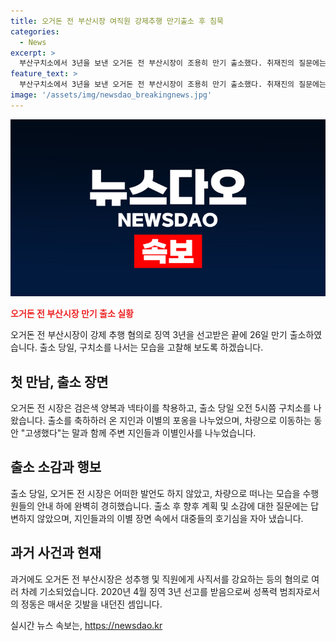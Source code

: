 ```yaml
---
title: 오거돈 전 부산시장 여직원 강제추행 만기출소 후 침묵
categories:
  - News
excerpt: >
  부산구치소에서 3년을 보낸 오거돈 전 부산시장이 조용히 만기 출소했다. 취재진의 질문에는 대답하지 않고, 차량에 타고 떠났다. 지난해 성추행 피해자에게 보상금을 지급하라는 판결을 받은 바 있으며, 직권남용권리행사방해 혐의로도 기소돼 형을 받았다. 9명에게 사직서를 종용한 혐의로도 기소돼 집행유예를 받은 바 있다. 현장에서는 출소 소감에 대한 발언이 없었다. (총 151자)
feature_text: >
  부산구치소에서 3년을 보낸 오거돈 전 부산시장이 조용히 만기 출소했다. 취재진의 질문에는 대답하지 않고, 차량에 타고 떠났다. 지난해 성추행 피해자에게 보상금을 지급하라는 판결을 받은 바 있으며, 직권남용권리행사방해 혐의로도 기소돼 형을 받았다. 9명에게 사직서를 종용한 혐의로도 기소돼 집행유예를 받은 바 있다. 현장에서는 출소 소감에 대한 발언이 없었다. (총 151자)
image: '/assets/img/newsdao_breakingnews.jpg'
---
```


<p><img src="/assets/img/newsdao_breakingnews.jpg" alt="implanttips 속보" /></p>

<p><b><span style="color: #ee2323;">오거돈 전 부산시장 만기 출소 실황</span></b></p>

<p data-ke-size="size16">오거돈 전 부산시장이 강제 추행 혐의로 징역 3년을 선고받은 끝에 26일 만기 출소하였습니다. 출소 당일, 구치소를 나서는 모습을 고찰해 보도록 하겠습니다.</p>

<h2 data-ke-size="size26">첫 만남, 출소 장면</h2>

<p data-ke-size="size16">오거돈 전 시장은 검은색 양복과 넥타이를 착용하고, 출소 당일 오전 5시쯤 구치소를 나왔습니다. 출소를 축하하러 온 지인과 이별의 포옹을 나누었으며, 차량으로 이동하는 동안 "고생했다"는 말과 함께 주변 지인들과 이별인사를 나누었습니다.</p>

<h2 data-ke-size="size26">출소 소감과 행보</h2>

<p data-ke-size="size16">출소 당일, 오거돈 전 시장은 어떠한 발언도 하지 않았고, 차량으로 떠나는 모습을 수행원들의 안내 하에 완벽히 경히했습니다. 출소 후 향후 계획 및 소감에 대한 질문에는 답변하지 않았으며, 지인들과의 이별 장면 속에서 대중들의 호기심을 자아 냈습니다.</p>

<h2 data-ke-size="size26">과거 사건과 현재</h2>

<p data-ke-size="size16">과거에도 오거돈 전 부산시장은 성추행 및 직원에게 사직서를 강요하는 등의 혐의로 여러 차례 기소되었습니다. 2020년 4월 징역 3년 선고를 받음으로써 성폭력 범죄자로서의 정동은 매서운 깃발을 내던진 셈입니다.</p>
실시간 뉴스 속보는, <a href="https://newsdao.kr" rel="dofollow">https://newsdao.kr</a>


